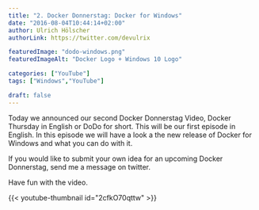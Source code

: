 ```yaml
---
title: "2. Docker Donnerstag: Docker for Windows"
date: "2016-08-04T10:44:14+02:00"
author: Ulrich Hölscher
authorLink: https://twitter.com/devulrix

featuredImage: "dodo-windows.png"
featuredImageAlt: "Docker Logo + Windows 10 Logo"

categories: ["YouTube"]
tags: ["Windows","YouTube"]

draft: false
---
```


Today we announced our second Docker Donnerstag Video, Docker Thursday in English or DoDo for short. This will be our first episode in English. In this episode we will have a look a the new release of Docker for Windows and what you can do with it.

If you would like to submit your own idea for an upcoming Docker Donnerstag, send me a message on twitter.

Have fun with the video.

{{< youtube-thumbnail id="2cfkO70qttw" >}}
